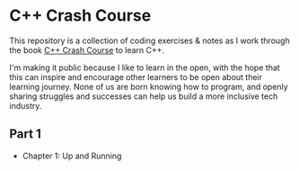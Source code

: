 # C++ Crash Course

This repository is a collection of coding exercises & notes as I work through the book [C++ Crash Course](https://www.amazon.com/C-Crash-Course-Josh-Lospinoso/dp/1593278888/) to learn C++.

I'm making it public because I like to learn in the open, with the hope that this can inspire and encourage other learners to be open about their learning journey. None of us are born knowing how to program, and openly sharing struggles and successes can help us build a more inclusive tech industry.

## Part 1

- Chapter 1: Up and Running
